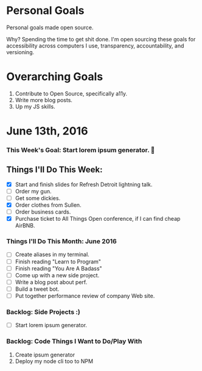 Personal Goals
==============

Personal goals made open source.

Why? Spending the time to get shit done. I'm open sourcing these goals for accessibility across computers I use, transparency, accountability, and versioning.

# Overarching Goals
1. Contribute to Open Source, specifically a11y.
2. Write more blog posts.
3. Up my JS skills.

# June 13th, 2016

### This Week's Goal: Start lorem ipsum generator. :hammer:

## Things I'll Do This Week:
- [x] Start and finish slides for Refresh Detroit lightning talk.
- [ ] Order my gun.
- [ ] Get some dickies.
- [x] Order clothes from Sullen.
- [ ] Order business cards.
- [x] Purchase ticket to All Things Open conference, if I can find cheap AirBNB.

### Things I'll Do This Month: June 2016
- [ ] Create aliases in my terminal.
- [ ] Finish reading "Learn to Program"
- [ ] Finish reading "You Are A Badass"
- [ ] Come up with a new side project.
- [ ] Write a blog post about perf.
- [ ] Build a tweet bot.
- [ ] Put together performance review of company Web site.

### Backlog: Side Projects :)
- [ ] Start lorem ipsum generator.

### Backlog: Code Things I Want to Do/Play With
1. Create ipsum generator
2. Deploy my node cli too to NPM
